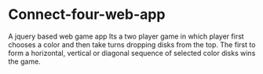 # Connect-four-web-app
A jquery based web game app
Its a two player game in which player first chooses a color and then take turns dropping disks from the top. The first to form a horizontal, vertical or diagonal sequence of selected color disks wins the game.
